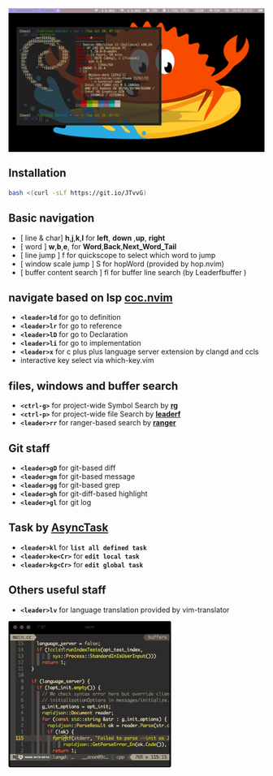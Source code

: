 <img align="center" src="./res/desktop.png" />

## Installation

```bash
bash <(curl -sLf https://git.io/JTvvG)
```

## Basic navigation
- [ line & char] __h__,__j__,__k__,__l__ for __left__, __down__ ,__up__, __right__
- [ word ] __w__,__b__,__e__, for __Word__,__Back__,__Next_Word_Tail__
- [ line jump ] f for quickscope to select which word to jump
- [ window scale jump ] S for hopWord (provided by hop.nvim)
- [ buffer content search ] <leader>fl for buffer line search (by Leaderfbuffer )


## navigate based on lsp [coc.nvim](https://github.com/neoclide/coc.nvim)

- __`<leader>ld`__ for go to definition
- __`<leader>lr`__ for go to reference
- __`<leader>lD`__ for go to Declaration
- __`<leader>li`__ for go to implementation
- __`<leader>x`__ for c plus plus language server extension by clangd and ccls
- interactive key select via which-key.vim

##  files, windows and buffer search
- __`<ctrl-g>`__ for project-wide Symbol Search by __[rg](https://github.com/BurntSushi/ripgrep)__
- __`<ctrl-p>`__ for project-wide file Search by __[leaderf](https://github.com/Yggdroot/LeaderF)__
- __`<leader>rr`__ for ranger-based search by __[ranger](https://github.com/ranger/ranger)__

## Git staff
- __`<leader>gD`__ for git-based diff
- __`<leader>gm`__ for git-based message
- __`<leader>gg`__ for git-based grep
- __`<leader>gh`__ for git-diff-based highlight
- __`<leader>gl`__ for git log


## Task by [AsyncTask](https://github.com/skywind3000/asynctasks.vim)
- __`<leader>kl`__ for **`list all defined task`**
- __`<leader>ke<Cr>`__ for **`edit local task`**
- __`<leader>kg<Cr>`__ for **`edit global task`**

## Others useful staff
- __`<leader>lv`__ for language translation provided by vim-translator

<img align="center" width=320px src="./res/translate.gif">
